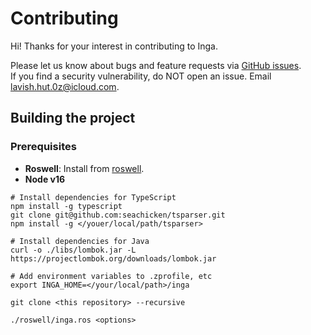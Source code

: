 # Contributing

Hi! Thanks for your interest in contributing to Inga.

Please let us know about bugs and feature requests via [GitHub issues](https://github.com/seachicken/inga/issues/new).  
If you find a security vulnerability, do NOT open an issue. Email lavish.hut.0z@icloud.com.

## Building the project

### Prerequisites

- **Roswell**: Install from [roswell](https://github.com/roswell/roswell#installation-dependency--usage).
- **Node v16**

```shell
# Install dependencies for TypeScript
npm install -g typescript
git clone git@github.com:seachicken/tsparser.git
npm install -g </youer/local/path/tsparser>

# Install dependencies for Java
curl -o ./libs/lombok.jar -L https://projectlombok.org/downloads/lombok.jar

# Add environment variables to .zprofile, etc
export INGA_HOME=</your/local/path>/inga

git clone <this repository> --recursive

./roswell/inga.ros <options>
```
